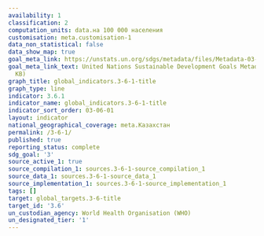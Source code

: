 ```yaml
---
availability: 1
classification: 2
computation_units: data.на 100 000 населения
customisation: meta.customisation-1
data_non_statistical: false
data_show_map: true
goal_meta_link: https://unstats.un.org/sdgs/metadata/files/Metadata-03-06-01.pdf
goal_meta_link_text: United Nations Sustainable Development Goals Metadata (PDF 213
  KB)
graph_title: global_indicators.3-6-1-title
graph_type: line
indicator: 3.6.1
indicator_name: global_indicators.3-6-1-title
indicator_sort_order: 03-06-01
layout: indicator
national_geographical_coverage: meta.Казахстан
permalink: /3-6-1/
published: true
reporting_status: complete
sdg_goal: '3'
source_active_1: true
source_compilation_1: sources.3-6-1-source_compilation_1
source_data_1: sources.3-6-1-source_data_1
source_implementation_1: sources.3-6-1-source_implementation_1
tags: []
target: global_targets.3-6-title
target_id: '3.6'
un_custodian_agency: World Health Organisation (WHO)
un_designated_tier: '1'
---
```

